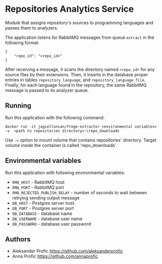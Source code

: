 # Repositories Analytics Service

Module that assigns repository's sources to programming languages and passes them to analyzers.

The application listens for RabbitMQ messages from queue `extract` in the following format:

```
{
    "repo_id": "<repo_id>"
}
```
After receiving a message, it scans the directory named `<repo_id>` 
for any source files by their extensions. Then, it inserts in the database proper entries in tables
`repository_language`, and `repository_language_file`. Finally, for each language found in the repository,
 the same RabbitMQ message is passed to its analyzer queue.

## Running

Run this application with the following command:

`docker run -it jagiellonian/frege-extractor <environmental variables> -v 
<path to repositories directory>:\repo_downloads`

Use `-v` option to mount volume that contains repositories' directory.
Target volume inside the container is called 'repo_downloads'.

## Environmental variables

Run this application with following environmental variables:

- `RMQ_HOST` - RabbitMQ host
- `RMQ_PORT` - RabbitMQ port
- `RMQ_REJECTED_PUBLISH_DELAY` - number of seconds to wait between retrying sending output message
- `DB_HOST` - Postgres server host
- `DB_PORT` - Postgres server port
- `DB_DATABASE` - database name
- `DB_USERNAME` - database user name
- `DB_PASSWORD` - database user password

## Authors

- Aleksander Profic https://github.com/aleksanderprofic
- Anna Profic https://github.com/annaprofic